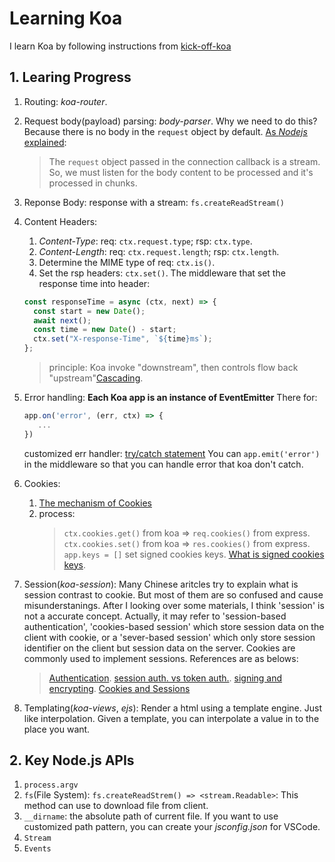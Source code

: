 # Learning Koa

I learn Koa by following instructions from [kick-off-koa](https://github.com/koajs/kick-off-koa)

## 1. Learing Progress

1. Routing: _koa-router_.
2. Request body(payload) parsing: _body-parser_. Why we need to do this? Because there is no body in the `request` object by default. [As _Nodejs_ explained](https://nodejs.dev/learn/get-http-request-body-data-using-nodejs):
   > The `request` object passed in the connection callback is a stream. So, we must listen for the body content to be processed and it's processed in chunks.
3. Reponse Body: response with a stream: `fs.createReadStream()`
4. Content Headers:

   1. _Content-Type_: req: `ctx.request.type`; rsp: `ctx.type`.
   2. _Content-Length_: req: `ctx.request.length`; rsp: `ctx.length`.
   3. Determine the MIME type of req: `ctx.is()`.
   4. Set the rsp headers: `ctx.set()`. The middleware that set the response time into header:

   ```js
   const responseTime = async (ctx, next) => {
     const start = new Date();
     await next();
     const time = new Date() - start;
     ctx.set("X-response-Time", `${time}ms`);
   };
   ```

   > principle: Koa invoke "downstream", then controls flow back "upstream"[Cascading](https://koajs.com/#application).

5. Error handling:
   **Each Koa app is an instance of EventEmitter** There for:

   ```js
   app.on('error', (err, ctx) => {
      ...
   })
   ```

   customized err handler: [try/catch statement](https://github.com/koajs/koa/blob/master/docs/error-handling.md)
   You can `app.emit('error')` in the middleware so that you can handle error that koa don't catch.

6. Cookies:
   1. [The mechanism of Cookies](https://developer.mozilla.org/en-US/docs/Web/HTTP/Cookies)
   2. process:
      > `ctx.cookies.get()` from koa => `req.cookies()` from express.
      > `ctx.cookies.set()` from koa => `res.cookies()` from express.
      > `app.keys = []` set signed cookies keys. [What is signed cookies keys](https://stackoverflow.com/questions/11897965/what-are-signed-cookies-in-connect-expressjs).
7. Session(_koa-session_):
   Many Chinese aritcles try to explain what is session contrast to cookie. But most of them are so confused and cause misunderstanings.
   After I looking over some materials, I think 'session' is not a accurate concept. Actually, it may refer to 'session-based authentication', 'cookies-based session' which store session data on the client with cookie, or a 'sever-based session' which only store session identifier on the client but session data on the server. Cookies are commonly used to implement sessions. References are as belows:

   > [Authentication](https://scotch.io/tutorials/the-ins-and-outs-of-token-based-authentication).
   > [session auth. vs token auth.](https://security.stackexchange.com/questions/81756/session-authentication-vs-token-authentication).
   > [signing and encrypting](https://stackoverflow.com/questions/454048/what-is-the-difference-between-encrypting-and-signing-in-asymmetric-encryption).
   > [Cookies and Sessions](https://web.stanford.edu/~ouster/cgi-bin/cs142-fall10/lecture.php?topic=cookie)

8. Templating(_koa-views_, _ejs_):
   Render a html using a template engine. Just like interpolation. Given a template, you can interpolate a value in to the place you want.

## 2. Key Node.js APIs

1. `process.argv`
2. `fs`(File System): `fs.createReadStrem() => <stream.Readable>`: This method can use to download file from client.
3. `__dirname`: the absolute path of current file. If you want to use customized path pattern, you can create your _jsconfig.json_ for VSCode.
4. `Stream`
5. `Events`
